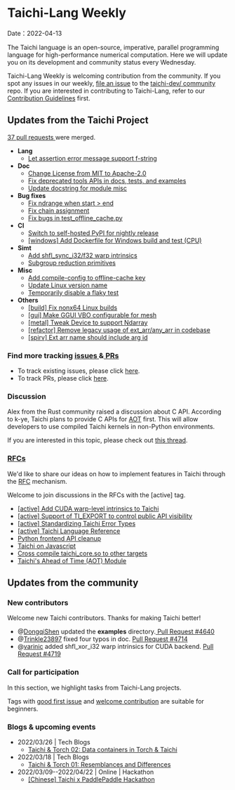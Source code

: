# Taichi-Lang Weekly 

Date：2022-04-13

The Taichi language is an open-source, imperative, parallel programming language for high-performance numerical computation. Here we will update you on its development and community status every Wednesday.

Taichi-Lang Weekly is welcoming contribution from the community. If you spot any issues in our weekly, [file an issue](https://github.com/taichi-dev/community/issues/new) to the [taichi-dev/ community](https://github.com/taichi-dev/community/) repo. If you are interested in contributing to Taichi-Lang, refer to our [Contribution Guidelines](https://github.com/taichi-dev/taichi/blob/master/CONTRIBUTING.md) first.

## **Updates from the Taichi Project**

[37 pull requests ](https://github.com/taichi-dev/taichi/pulls?q=is:pr+is:closed)were merged.

* **Lang**
    * [Let assertion error message support f-string](https://github.com/taichi-dev/taichi/pull/4700)
* **Doc**
    * [Change License from MIT to Apache-2.0](https://github.com/taichi-dev/taichi/pull/4701)
    * [Fix deprecated tools APIs in docs, tests, and examples](https://github.com/taichi-dev/taichi/pull/4729)
    * [Update docstring for module misc](https://github.com/taichi-dev/taichi/pull/4644)
* **Bug fixes**
    * [Fix ndrange when start > end](https://github.com/taichi-dev/taichi/pull/4690)
    * [Fix chain assignment](https://github.com/taichi-dev/taichi/pull/4695)
    * [Fix bugs in test_offline_cache.py](https://github.com/taichi-dev/taichi/pull/4674)
* **CI**
    * [Switch to self-hosted PyPI for nightly release](https://github.com/taichi-dev/taichi/pull/4706)
    * [[windows] Add Dockerfile for Windows build and test (CPU)](https://github.com/taichi-dev/taichi/pull/4667)
* **Simt**
    * [Add shfl_sync_i32/f32 warp intrinsics ](https://github.com/taichi-dev/taichi/pull/4643)
    * [Subgroup reduction primitives](https://github.com/taichi-dev/taichi/pull/4643)
* **Misc**
    * [Add compile-config to offline-cache key ](https://github.com/taichi-dev/taichi/pull/4685)
    * [Update Linux version name](https://github.com/taichi-dev/taichi/pull/4685)
    * [Temporarily disable a flaky test](https://github.com/taichi-dev/taichi/pull/4669)
* **Others**
    * [[build] Fix nonx64 Linux builds](https://github.com/taichi-dev/taichi/pull/4715)
    * [[gui] Make GGUI VBO configurable for mesh](https://github.com/taichi-dev/taichi/pull/4707)
    * [[metal] Tweak Device to support Ndarray](https://github.com/taichi-dev/taichi/pull/4721)
    * [[refactor] Remove legacy usage of ext_arr/any_arr in codebase](https://github.com/taichi-dev/taichi/pull/4698)
    * [[spirv] Ext arr name should include arg id](https://github.com/taichi-dev/taichi/pull/4727)
### **Find more tracking** [issues ](https://github.com/taichi-dev/taichi/issues?q=is:issue+is:open+)**&**[ PRs ](https://github.com/taichi-dev/taichi/pulls?q=is:pr+is:open+)

- To track existing issues, please click [here](https://github.com/taichi-dev/taichi/issues?q=is:issue+is:open+).
- To track PRs, please click [here](https://github.com/taichi-dev/taichi/pulls?q=is:pr+is:open+).

### **Discussion**

Alex from the Rust community raised a discussion about C API. According to k-ye, Taichi plans to provide C APIs for [AOT](https://github.com/taichi-dev/taichi/issues/3642) first. This will allow developers to use compiled Taichi kernels in non-Python environments. 

If you are interested in this topic, please check out [this thread](https://github.com/taichi-dev/taichi/discussions/4679).

### [RFCs ](https://github.com/taichi-dev/taichi/issues?q=is:open+is:issue+label:RFC)

We'd like to share our ideas on how to implement features in Taichi through the [RFC](https://github.com/taichi-dev/taichi/blob/master/docs/rfcs/20220410-rfc-process.md) mechanism.

Welcome to join discussions in the RFCs with the [active] tag.

* [[active] Add CUDA warp-level intrinsics to Taichi](https://github.com/taichi-dev/taichi/issues/4631)
* [[active] Support of TI_EXPORT to control public API visibility](https://github.com/taichi-dev/taichi/issues/4097)
* [[active] Standardizing Taichi Error Types](https://github.com/taichi-dev/taichi/issues/3938)
* [[active] Taichi Language Reference](https://github.com/taichi-dev/taichi/issues/4602)
* [Python frontend API cleanup](https://github.com/taichi-dev/taichi/issues/3782)
* [Taichi on Javascript](https://github.com/taichi-dev/taichi/issues/3781)
* [Cross compile taichi_core.so to other targets](https://github.com/taichi-dev/taichi/issues/3679)
* [Taichi's Ahead of Time (AOT) Module](https://github.com/taichi-dev/taichi/issues/3642)
## **Updates from the community**

### **New contributors**

Welcome new Taichi contributors. Thanks for making Taichi better!

- @[DongqiShen](https://github.com/DongqiShen) updated the **examples** directory.[ Pull Request #4640](https://github.com/taichi-dev/taichi/pull/4640)
- @[Trinkle23897](https://github.com/Trinkle23897) fixed four typos in doc. [Pull Request #4714](https://github.com/taichi-dev/taichi/pull/4714)
- @[varinic](https://github.com/varinic) added shfl_xor_i32 warp intrinsics for CUDA backend. [Pull Request #4719](https://github.com/taichi-dev/taichi/pull/4719)

### **Call for participation**

In this section, we highlight tasks from Taichi-Lang projects.

Tags with [good first issue](https://github.com/taichi-dev/taichi/issues?q=is%3Aopen+is%3Aissue+label%3A%22good+first+issue%22) and [welcome contribution](https://github.com/taichi-dev/taichi/issues?q=is%3Aopen+is%3Aissue+label%3A%22welcome+contribution%22) are suitable for beginners. 

### **Blogs & upcoming events**

* 2022/03/26 | Tech Blogs 
    * [Taichi & Torch 02: Data containers in Torch & Taichi](https://docs.taichi.graphics/blog/Taichi-torch-data-containers)
* 2022/03/18 | Tech Blogs 
    * [Taichi & Torch 01: Resemblances and Differences ](https://docs.taichi.graphics/blog/Taichi-torch-resemblances-differences)
* 2022/03/09--2022/04/22 | Online | Hackathon 
    * [[Chinese] Taichi x PaddlePaddle Hackathon](https://github.com/taichi-dev/hackathons/issues/4)
